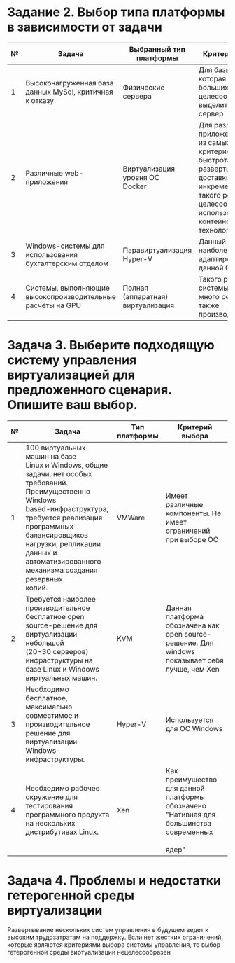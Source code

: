 # Задание 2. Выбор типа платформы в зависимости от задачи

| №   | Задача                                                     | Выбранный тип платформы            | Критерий выбора                                                                                                                                                                               |
| --- | ---------------------------------------------------------- | ---------------------------------- | --------------------------------------------------------------------------------------------------------------------------------------------------------------------------------------------- |
| 1   | Высоконагруженная база данных MySql, критичная к отказу    | Физические сервера                 | Для базы данных, которая требует больших ресурсов целесообразно выделить отдельный сервер                                                                                                     |
| 2   | Различные web-приложения                                   | Виртуализация уровня ОС<br/>Docker | Для различных веб приложение одним из самых главных критериев является быстрота развертывания и доставки инкремента. Для такого рода задач целесообразно использовать контейнерные технологии |
| 3   | Windows-системы для использования бухгалтерским отделом    | Паравиртуализация<br/>Hyper-V      | Данный гипервизор наиболее адаптирован к данной ОС.                                                                                                                                           |
| 4   | Системы, выполняющие высокопроизводительные расчёты на GPU | Полная (аппаратная) виртуализация  | Такого рода системы требуют много ресурсов, а также производительности                                                                                                                        |

# Задача 3. Выберите подходящую систему управления виртуализацией для предложенного сценария. Опишите ваш выбор.

| №   | Задача                                                                                                                                                                                                                                                                                   | Тип платформы | Критерий выбора                                                                                          |
| --- | ---------------------------------------------------------------------------------------------------------------------------------------------------------------------------------------------------------------------------------------------------------------------------------------- | ------------- | -------------------------------------------------------------------------------------------------------- |
| 1   | 100 виртуальных машин на базе<br> Linux и Windows, общие задачи, нет особых требований. Преимущественно Windows<br> based-инфраструктура, требуется реализация программных балансировщиков<br> нагрузки, репликации данных и автоматизированного механизма создания резервных<br> копий. | VMWare        | Имеет различные компоненты. Не<br> имеет ограничений при выборе ОС                                       |
| 2   | Требуется наиболее<br> производительное бесплатное open source-решение для виртуализации небольшой<br> (20-30 серверов) инфраструктуры на базе Linux и Windows виртуальных машин.                                                                                                        | KVM           | Данная платформа обозначена как<br> open source-решение. Для windows показывает себя лучше, чем Xen      |
| 3   | Необходимо бесплатное,<br> максимально совместимое и производительное решение для виртуализации<br> Windows-инфраструктуры.                                                                                                                                                              | Hyper-V       | Используется для ОС Windows                                                                              |
| 4   | Необходимо рабочее окружение для<br> тестирования программного продукта на нескольких дистрибутивах Linux.                                                                                                                                                                               | Xen           | Как преимущество для данной<br> платформы обозначено "Нативная для большинства современных<br><br> ядер" |

# Задача 4. Проблемы и недостатки гетерогенной среды виртуализации
Развертывание нескольких систем управления в будущем ведет к высоким трудозатратам на поддержку. Если нет жестких ограничений, которые являются критериями выбора системы управления, то выбор гетерогенной среды виртуализации нецелесообразен
